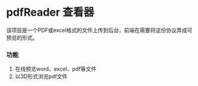 # pdfReader 查看器

该项目是一个PDF或excel格式的文件上传到后台，前端在需要将这份协议弄成可预览的形式。


### 功能
1. 在线预览word、excel、pdf等文件
2. 以3D形式浏览pdf文件

